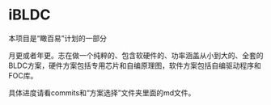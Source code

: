# iBLDC

本项目是“瞰百易”计划的一部分

月更或者年更。志在做一个纯粹的、包含软硬件的、功率涵盖从小到大的、全套的BLDC方案，硬件方案包括专用芯片和自编原理图，软件方案包括自编驱动程序和FOC库。

具体进度请看commits和“方案选择”文件夹里面的md文件。
